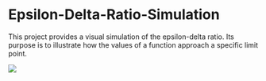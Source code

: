 # Epsilon-Delta-Ratio-Simulation
This project provides a visual simulation of the epsilon-delta ratio. Its purpose is to illustrate how the values of a function approach a specific limit point. 

![](https://github.com/farukalpay/Epsilon-Delta-Ratio-Simulation/blob/main/image.png)
